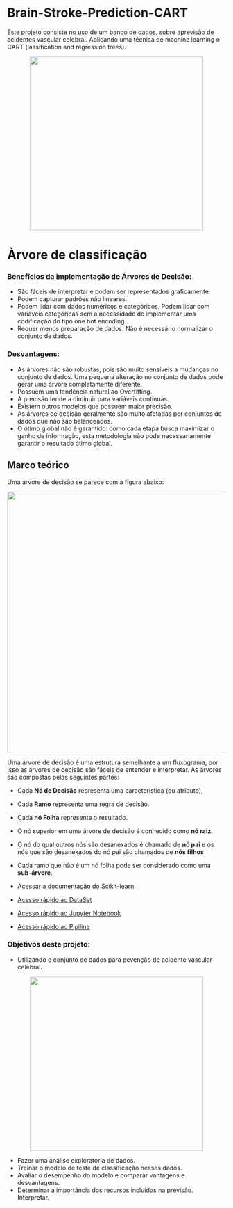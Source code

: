 # Brain-Stroke-Prediction-CART

Este projeto consiste no uso de um banco de dados,  sobre aprevisão de acidentes vascular celebral. Aplicando uma técnica de machine learning o CART (lassification and regression trees).

<div align="center">
<img src="https://user-images.githubusercontent.com/97195240/184421651-273a6be5-3d47-4b05-abad-52c2449dea7f.jpg" width="400px" />
</div>

# Àrvore de classificação

<a id="section_beneficios"></a> 
### Benefícios da implementação de Árvores de Decisão:
- São fáceis de interpretar e podem ser representados graficamente.
- Podem capturar padrões não lineares.
- Podem lidar com dados numéricos e categóricos. Podem lidar com variáveis categóricas sem a necessidade de implementar uma codificação do tipo one hot encoding.
- Requer menos preparação de dados. Não é necessário normalizar o conjunto de dados.

<a id="section_desventajas"></a> 
### Desvantagens:
- As árvores não são robustas, pois são muito sensíveis a mudanças no conjunto de dados. Uma pequena alteração no conjunto de dados pode gerar uma árvore completamente diferente.
- Possuem uma tendência natural ao Overfitting.
- A precisão tende a diminuir para variáveis contínuas.
- Existem outros modelos que possuem maior precisão.
- As árvores de decisão geralmente são muito afetadas por conjuntos de dados que não são balanceados.
- O ótimo global não é garantido: como cada etapa busca maximizar o ganho de informação, esta metodologia não pode necessariamente garantir o resultado ótimo global.

<a id="section_desventajas"></a> 
## Marco teórico
Uma árvore de decisão se parece com a figura abaixo:

<div align="center">
<img src="https://user-images.githubusercontent.com/97195240/185018083-de217bc4-8573-4d6a-a22a-b08e5b1ac53f.jpeg" width="600px" />
</div>  
  
Uma árvore de decisão é uma estrutura semelhante a um fluxograma, por isso as árvores de decisão são fáceis de entender e interpretar. As árvores são compostas pelas seguintes partes:
- Cada **Nó de Decisão** representa uma característica (ou atributo),
- Cada **Ramo** representa uma regra de decisão.
- Cada **nó Folha** representa o resultado.
- O nó superior em uma árvore de decisão é conhecido como **nó raiz**.
- O nó do qual outros nós são desanexados é chamado de **nó pai** e os nós que são desanexados do nó pai são chamados de **nós filhos**
- Cada ramo que não é um nó folha pode ser considerado como uma **sub-árvore**.

- [Acessar a documentação do Scikit-learn](https://scikit-learn.org/stable/modules/tree.html#classification) 
- [Acesso rápido ao DataSet](https://github.com/faustinothiagos/Brain-Stroke-Prediction-CART/tree/main/DataSet) 
- [Acesso rápido ao Jupyter Notebook](https://github.com/faustinothiagos/Brain-Stroke-Prediction-CART/tree/main/Code)
- [Acesso rápido ao Pipiline](https://github.com/faustinothiagos/Brain-Stroke-Prediction-CART/tree/main/Pipiline)

### Objetivos deste projeto:

- Utilizando o conjunto de dados para pevenção de acidente vascular celebral. 

<div align="center">
<img src="https://user-images.githubusercontent.com/97195240/186544560-c24b50f3-4dcb-4556-aee0-cfb7d0618629.jpeg" width="400px" />
</div> 

- Fazer uma análise exploratoria de dados. 
- Treinar o modelo de teste de classificação nesses dados.
- Avaliar o desempenho do modelo e comparar vantagens e desvantagens.
- Determinar a importância dos recursos incluidos na previsão. Interpretar.
